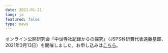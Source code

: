```yaml
---
date: 2021-01-21
lang: ja
featured: false
type: news
---
```

オンライン公開研究会「中世寺社記録からの探究」（JSPS科研費代表遠藤基郎、2021年3月13日）を開催しました。お申し込みは<a href="https://forms.gle/Huko2vJt6FLo2cwRA" rel="noopener" target="_blank">こちら</a>。
